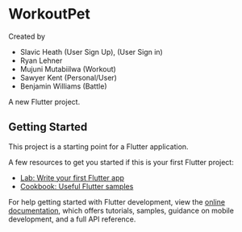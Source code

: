 # WorkoutPet

Created by 
- Slavic Heath (User Sign Up), (User Sign in)
- Ryan Lehner
- Mujuni Mutabiilwa (Workout)
- Sawyer Kent (Personal/User)
- Benjamin Williams (Battle)

A new Flutter project.

## Getting Started

This project is a starting point for a Flutter application.

A few resources to get you started if this is your first Flutter project:

- [Lab: Write your first Flutter app](https://docs.flutter.dev/get-started/codelab)
- [Cookbook: Useful Flutter samples](https://docs.flutter.dev/cookbook)

For help getting started with Flutter development, view the
[online documentation](https://docs.flutter.dev/), which offers tutorials,
samples, guidance on mobile development, and a full API reference.
